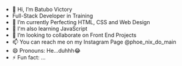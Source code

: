 - 👋 Hi, I’m Batubo Victory
-  Full-Stack Developer in Training
- 🌱 I’m currently Perfecting HTML, CSS and Web Design
- 🌱 I'm also learning JavaScript
- 💞️ I’m looking to collaborate on Front End Projects
- 📫 You can reach me on my Instagram Page @phoe_nix_do_main
- 😄 Pronouns: He...duhhh😂
- ⚡ Fun fact: ...

